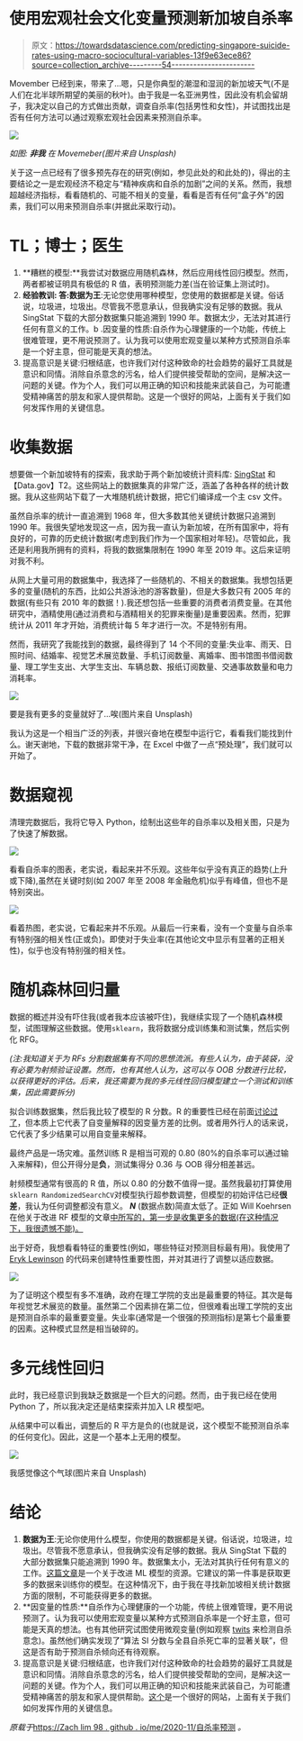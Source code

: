 # 使用宏观社会文化变量预测新加坡自杀率

> 原文：<https://towardsdatascience.com/predicting-singapore-suicide-rates-using-macro-sociocultural-variables-13f9e63ece86?source=collection_archive---------54----------------------->

Movember 已经到来，带来了…嗯，只是你典型的潮湿和湿润的新加坡天气(不是人们在北半球所期望的美丽的秋叶)。由于我是一名亚洲男性，因此没有机会留胡子，我决定以自己的方式做出贡献，调查自杀率(包括男性和女性)，并试图找出是否有任何方法可以通过观察宏观社会因素来预测自杀率。

![](img/e7f5147e015817beb539a6648cad8c56.png)

*如图:* ***非我*** *在 Movemeber(图片来自 Unsplash)*

关于这一点已经有了很多预先存在的研究(例如，参见此处的和此处的)，得出的主要结论之一是宏观经济不稳定与“精神疾病和自杀的加剧”之间的关系。然而，我想超越经济指标，看看随机的、可能不相关的变量，看看是否有任何“盒子外”的因素，我们可以用来预测自杀率(并据此采取行动)。

# TL；博士；医生

1.  **糟糕的模型:**我尝试对数据应用随机森林，然后应用线性回归模型。然而，两者都被证明具有极低的 R 值，表明预测能力差(当在验证集上测试时)。
2.  **经验教训:
    答:数据为王**:无论您使用哪种模型，您使用的数据都是关键。俗话说，垃圾进，垃圾出。尽管我不愿意承认，但我确实没有足够的数据。我从 SingStat 下载的大部分数据集只能追溯到 1990 年。数据太少，无法对其进行任何有意义的工作。b .因变量的性质:自杀作为心理健康的一个功能，传统上很难管理，更不用说预测了。认为我可以使用宏观变量以某种方式预测自杀率是一个好主意，但可能是天真的想法。
3.  提高意识是关键:归根结底，也许我们对付这种致命的社会趋势的最好工具就是意识和同情。消除自杀意念的污名，给人们提供接受帮助的空间，是解决这一问题的关键。作为个人，我们可以用正确的知识和技能来武装自己，为可能遭受精神痛苦的朋友和家人提供帮助。这是一个很好的网站，上面有关于我们如何发挥作用的关键信息。

# 收集数据

想要做一个新加坡特有的探索，我求助于两个新加坡统计资料库: [SingStat](https://gist.github.com/zachlim98/singstat.gov.sg/) 和【Data.gov】T2。这些网站上的数据集真的非常广泛，涵盖了各种各样的统计数据。我从这些网站下载了一大堆随机统计数据，把它们编译成一个主 csv 文件。

虽然自杀率的统计一直追溯到 1968 年，但大多数其他关键统计数据只追溯到 1990 年。我很失望地发现这一点，因为我一直认为新加坡，在所有国家中，将有良好的，可靠的历史统计数据(考虑到我们作为一个国家相对年轻)。尽管如此，我还是利用我所拥有的资料，将我的数据集限制在 1990 年至 2019 年。这后来证明对我不利。

从网上大量可用的数据集中，我选择了一些随机的、不相关的数据集。我想包括更多的变量(随机的东西，比如公共游泳池的游客数量)，但是大多数只有 2005 年的数据(有些只有 2010 年的数据！).我还想包括一些重要的消费者消费变量。在其他研究中，酒精使用(通过消费和与酒精相关的犯罪来衡量)是重要因素。然而，犯罪统计从 2011 年才开始，消费统计每 5 年才进行一次。不是特别有用。

然而，我研究了我能找到的数据，最终得到了 14 个不同的变量:失业率、雨天、日照时间、结婚率、视觉艺术展览数量、手机订阅数量、离婚率、图书馆图书借阅数量、理工学生支出、大学生支出、车辆总数、报纸订阅数量、交通事故数量和电力消耗率。

![](img/9796bcb7dfcf1ffb6487f359dea8e7f8.png)

要是我有更多的变量就好了…唉(图片来自 Unsplash)

我认为这是一个相当广泛的列表，并很兴奋地在模型中运行它，看看我们能找到什么。谢天谢地，下载的数据非常干净，在 Excel 中做了一点“预处理”，我们就可以开始了。

# 数据窥视

清理完数据后，我将它导入 Python，绘制出这些年的自杀率以及相关图，只是为了快速了解数据。

![](img/6519d85c3f4fa635a8fcc769b9e650b7.png)

看看自杀率的图表，老实说，看起来并不乐观。这些年似乎没有真正的趋势(上升或下降),虽然在关键时刻(如 2007 年至 2008 年金融危机)似乎有峰值，但也不是特别突出。

![](img/eb13763e477130f03cbcc2bbe6f6534f.png)

看着热图，老实说，它看起来并不乐观。从最后一行来看，没有一个变量与自杀率有特别强的相关性(正或负)。即使对于失业率(在其他论文中显示有显著的正相关性)，似乎也没有特别强的相关性。

# 随机森林回归量

数据的概述并没有吓住我(或者我本应该被吓住)，我继续实现了一个随机森林模型，试图理解这些数据。使用`sklearn`，我将数据分成训练集和测试集，然后实例化 RFG。

*(注:我知道关于为 RFs 分割数据集有不同的思想流派。有些人认为，由于装袋，没有必要为射频验证设置。然而，也有其他人认为，这可以与 OOB 分数进行比较，以获得更好的评估。后来，我还需要为我的多元线性回归模型建立一个测试和训练集，因此需要拆分)*

拟合训练数据集，然后我比较了模型的 R 分数。R 的重要性已经在前面[讨论过了](https://zachlim98.github.io/me/2020-10/sgcarmart1)，但本质上它代表了自变量解释的因变量方差的比例。或者用外行人的话来说，它代表了多少结果可以用自变量来解释。

最终产品是一场灾难。虽然训练 R 是相当可观的 0.80 (80%的自杀率可以通过输入来解释)，但公开得分是**负**，测试集得分 0.36 与 OOB 得分相差甚远。

射频模型通常有很高的 R 值，所以 0.80 的分数不值得一提。虽然我最初打算使用`sklearn RandomizedSearchCV`对模型执行超参数调整，但模型的初始评估已经**很差**，我认为任何调整都没有意义。 ***N*** (数据点数)简直太低了。正如 Will Koehrsen 在他关于改进 RF 模型的文章[中所写的，第一步是收集更多的数据(在这种情况下，我很遗憾不能)。](/hyperparameter-tuning-the-random-forest-in-python-using-scikit-learn-28d2aa77dd74)

出于好奇，我想看看特征的重要性(例如，哪些特征对预测目标最有用)。我使用了 [Eryk Lewinson](https://medium.com/@eryk.lewinson) 的代码来创建特性重要性图，并对其进行了调整以适应数据。

![](img/fa1a38febcab0ebb2769f2cefd81a4b1.png)

为了证明这个模型有多不准确，政府在理工学院的支出是最重要的特征。其次是每年视觉艺术展览的数量。虽然第二个因素排在第二位，但很难看出理工学院的支出是预测自杀率的最重要变量。失业率(通常是一个很强的预测指标)是第七个最重要的因素。这种模式显然是相当破碎的。

# 多元线性回归

此时，我已经意识到我缺乏数据是一个巨大的问题。然而，由于我已经在使用 Python 了，所以我决定还是结束探索并加入 LR 模型吧。

从结果中可以看出，调整后的 R 平方是负的(也就是说，这个模型不能预测自杀率的任何变化)。因此，这是一个基本上无用的模型。

![](img/4d0095d341c9dbc7b7009152cf362c8f.png)

我感觉像这个气球(图片来自 Unsplash)

# 结论

1.  **数据为王**:无论你使用什么模型，你使用的数据都是关键。俗话说，垃圾进，垃圾出。尽管我不愿意承认，但我确实没有足够的数据。我从 SingStat 下载的大部分数据集只能追溯到 1990 年。数据集太小，无法对其执行任何有意义的工作。[这篇文章](/hyperparameter-tuning-the-random-forest-in-python-using-scikit-learn-28d2aa77dd74)是一个关于改进 ML 模型的资源。它建议的第一件事是获取更多的数据来训练你的模型。在这种情况下，由于我在寻找新加坡相关统计数据方面的限制，不可能获得更多的数据。
2.  **因变量的性质:**自杀作为心理健康的一个功能，传统上很难管理，更不用说预测了。认为我可以使用宏观变量以某种方式预测自杀率是一个好主意，但可能是天真的想法。也有其他研究试图使用微观变量(例如观察 [twits](https://www.nature.com/articles/s41746-020-0287-6) 来检测自杀意念)。虽然他们确实发现了“算法 SI 分数与全县自杀死亡率的显著关联”，但这是否有助于预测自杀倾向还有待观察。
3.  提高意识是关键:归根结底，也许我们对付这种致命的社会趋势的最好工具就是意识和同情。消除自杀意念的污名，给人们提供接受帮助的空间，是解决这一问题的关键。作为个人，我们可以用正确的知识和技能来武装自己，为可能遭受精神痛苦的朋友和家人提供帮助。[这个](https://www.sos.org.sg/learn-about-suicide/quick-facts)是一个很好的网站，上面有关于我们如何发挥作用的关键信息。

*原载于*[https://Zach lim 98 . github . io/me/2020-11/自杀率预测](https://zachlim98.github.io/me/2020-11/Suicide-Rate-Prediction) *。*